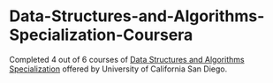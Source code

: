 # Data-Structures-and-Algorithms-Specialization-Coursera

Completed 4 out of 6 courses of [Data Structures and Algorithms Specialization](https://www.coursera.org/specializations/data-structures-algorithms) offered by University of California San Diego.
